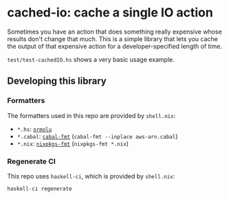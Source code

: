 # cached-io: cache a single IO action

Sometimes you have an action that does something really expensive
whose results don't change that much. This is a simple library that
lets you cache the output of that expensive action for a
developer-specified length of time.

`test/test-cachedIO.hs` shows a very basic usage example.

## Developing this library

### Formatters

The formatters used in this repo are provided by `shell.nix`:

- `*.hs`: [`ormolu`](https://github.com/tweag/ormolu)
- `*.cabal`:
  [`cabal-fmt`](https://hackage.haskell.org/package/cabal-fmt)
  (`cabal-fmt --inplace aws-arn.cabal`)
- `*.nix`:
  [`nixpkgs-fmt`](https://github.com/nix-community/nixpkgs-fmt)
  (`nixpkgs-fmt *.nix`)

### Regenerate CI

This repo uses `haskell-ci`, which is provided by `shell.nix`:

```shell
haskell-ci regenerate
```
